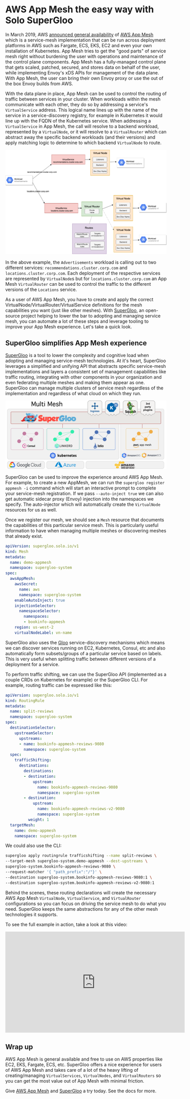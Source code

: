 # AWS App Mesh the easy way with Solo SuperGloo

In March 2019, AWS [announced general availability](https://aws.amazon.com/about-aws/whats-new/2019/03/aws-app-mesh-is-now-generally-available/) of [AWS App Mesh](https://aws.amazon.com/app-mesh/) which is a service-mesh implementation that can be run across deployment platforms in AWS such as Fargate, ECS, EKS, EC2 and even your own installation of Kubernetes. App Mesh tries to get the "good parts" of service mesh right without burdening the user with operations and maintenance of the control plane components. App Mesh has a fully-managed control plane that gets scaled, patched, secured, and stores data on behalf of the user, while implementing Envoy's xDS APIs for management of the data plane. With App Mesh, the user can bring their own Envoy proxy or use the out of the box Envoy builds from AWS. 


With the data plane in place, App Mesh can be used to control the routing of traffic between services in your cluster. When workloads within the mesh communicate with each other, they do so by addressing a service's `VirtualService` address. This logical name lines up with the name of the service in a service-discovery registry, for example in Kubernetes it would line up with the FQDN of the Kubernetes service. When addressing a `VirtualService` in App Mesh, the call will resolve to a backend workload, represented by a `VirtualNode`, or it will resolve to a `VirtualRouter` which can abstract away the specific backend workloads (and their versions) and apply matching logic to determine to which backend `VirtualNode` to route. 

![Flow of requests in App Mesh](./images/aws-appmesh-virtualservice.png)

In the above example, the `Advertisements` workload is calling out to two different services: `recommendations.cluster.corp.com` and `locations.cluster.corp.com`. Each deployment of the respective services are represented by `VirtualNode`s but for `locations.cluster.corp.com` an App Mesh `VirtualRouter` can be used to control the traffic to the different versions of the `Locations` service. 

As a user of AWS App Mesh, you have to create and apply the correct VirtualNode/VirtualRouter/VirtualService definitions for the mesh capabilities you want (just like other meshes). With [SuperGloo](https://supergloo.solo.io), an open-source project helping to lower the bar to adopting and managing service mesh,  you can automate a lot of these steps and leverage tooling to improve your App Mesh experience. Let's take a quick look.

## SuperGloo simplifies App Mesh experience

[SuperGloo](https://supergloo.solo.io) is a tool to lower the complexity and cognitive load when adopting and managing service-mesh technologies. At it's heart, SuperGloo leverages a simplified and unifying API that abstracts specific service-mesh implementations and layers a consistent set of management capabilities like traffic routing, integrating with other components in your organization and even federating multiple meshes and making them appear as one. SuperGloo can manage multiple clusters of service mesh regardless of the implementation and regardless of what cloud on which they run. 

![](./images/architecture.png)

SuperGloo can be used to improve the experience around AWS App Mesh. For example, to create a new AppMesh, we can run the `supergloo register appmesh -i` command which will start an interactive prompt to complete your service-mesh registration. If we pass `--auto-inject true` we can also get automatic sidecar proxy (Envoy) injection into the namespaces we specify. The auto-injector  which will automatically create the `VirtualNode` resources for us as well. 

Once we register our mesh, we should see a `Mesh` resource that documents the capabilities of this particular service mesh. This is particularly useful information to have when managing multiple meshes or discovering meshes that already exist. 

```yaml
apiVersion: supergloo.solo.io/v1
kind: Mesh
metadata:
  name: demo-appmesh
  namespace: supergloo-system
spec:
  awsAppMesh:
    awsSecret:
      name: aws
      namespace: supergloo-system
    enableAutoInject: true
    injectionSelector:
      namespaceSelector:
        namespaces:
        - bookinfo-appmesh
    region: us-west-2
    virtualNodeLabel: vn-name
```    

SuperGloo also uses the [Gloo](https://gloo.solo.io) service-discovery mechanisms which means we can discover services running on EC2, Kubernetes, Consul, etc and also automatically form subsets/groups of a particular service based on labels. This is very useful when splitting traffic between different versions of a deployment for a service. 

To perform traffic shifting, we can use the SuperGloo API (implemented as a couple CRDs on Kubernetes for example) or the SuperGloo CLI. For example, routing traffic can be expressed like this:

```yaml
apiVersion: supergloo.solo.io/v1
kind: RoutingRule
metadata:
  name: split-reviews
  namespace: supergloo-system
spec:
  destinationSelector:
    upstreamSelector:
      upstreams:
      - name: bookinfo-appmesh-reviews-9080
        namespace: supergloo-system
  spec:
    trafficShifting:
      destinations:
        destinations:
        - destination:
            upstream:
              name: bookinfo-appmesh-reviews-9080
              namespace: supergloo-system        
        - destination:
            upstream:
              name: bookinfo-appmesh-reviews-v2-9080
              namespace: supergloo-system
          weight: 1
  targetMesh:
    name: demo-appmesh
    namespace: supergloo-system
```

We could also use the CLI:

```bash
supergloo apply routingrule trafficshifting --name split-reviews \
--target-mesh supergloo-system.demo-appmesh --dest-upstreams \
supergloo-system.bookinfo-appmesh-reviews-9080 \
--request-matcher '{ "path_prefix":"/"}' \
--destination supergloo-system.bookinfo-appmesh-reviews-9080:1 \
--destination supergloo-system.bookinfo-appmesh-reviews-v2-9080:1
```
Behind the scenes, these routing declarations will create the necessary AWS App Mesh `VirtualNode`, `VirtualService`, and `VirtualRouter` configurations so you can focus on driving the service mesh to do what you need. SuperGloo keeps the same abstractions for any of the other mesh technologies it supports. 

To see the full example in action, take a look at this video:

<iframe width="560" height="315" src="https://www.youtube.com/embed/GJevzWHqx84" frameborder="0" allow="accelerometer; autoplay; encrypted-media; gyroscope; picture-in-picture" allowfullscreen></iframe>


## Wrap up

AWS App Mesh is general available and free to use on AWS properties like EC2, EKS, Fargate, ECS, etc. SuperGloo offers a nice experience for users of AWS App Mesh and takes care of a lot of the heavy lifting of creating/managing `VirtualServices`, `VirtualNodes`, and `VirtualRouters` so you can get the most value out of App Mesh with minimal friction. 

Give [AWS App Mesh](https://aws.amazon.com/app-mesh/getting-started/) and [SuperGloo](https://supergloo.solo.io) a try today. See the docs for more.